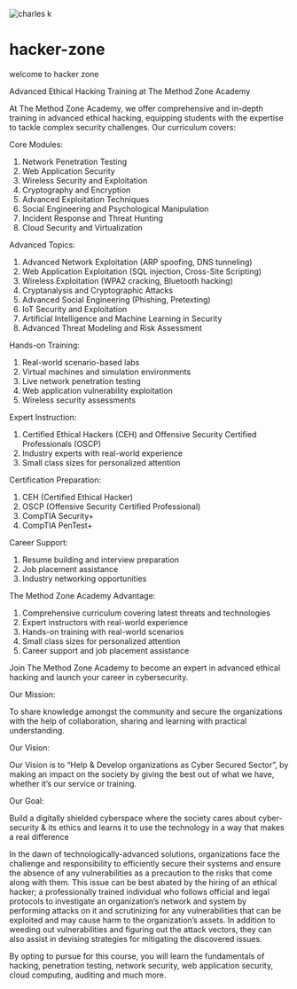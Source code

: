 

![charles k](https://github.com/user-attachments/assets/4cab3eaf-8656-43ef-a9a7-cd29c3f6ed3c)




# hacker-zone
welcome to hacker zone




Advanced Ethical Hacking Training at The Method Zone Academy


At The Method Zone Academy, we offer comprehensive and in-depth training in advanced ethical hacking, equipping students with the expertise to tackle complex security challenges. Our curriculum covers:


Core Modules:

1. Network Penetration Testing
2. Web Application Security
3. Wireless Security and Exploitation
4. Cryptography and Encryption
5. Advanced Exploitation Techniques
6. Social Engineering and Psychological Manipulation
7. Incident Response and Threat Hunting
8. Cloud Security and Virtualization


Advanced Topics:

1. Advanced Network Exploitation (ARP spoofing, DNS tunneling)
2. Web Application Exploitation (SQL injection, Cross-Site Scripting)
3. Wireless Exploitation (WPA2 cracking, Bluetooth hacking)
4. Cryptanalysis and Cryptographic Attacks
5. Advanced Social Engineering (Phishing, Pretexting)
6. IoT Security and Exploitation
7. Artificial Intelligence and Machine Learning in Security
8. Advanced Threat Modeling and Risk Assessment


Hands-on Training:

1. Real-world scenario-based labs
2. Virtual machines and simulation environments
3. Live network penetration testing
4. Web application vulnerability exploitation
5. Wireless security assessments


Expert Instruction:

1. Certified Ethical Hackers (CEH) and Offensive Security Certified Professionals (OSCP)
2. Industry experts with real-world experience
3. Small class sizes for personalized attention


Certification Preparation:

1. CEH (Certified Ethical Hacker)
2. OSCP (Offensive Security Certified Professional)
3. CompTIA Security+
4. CompTIA PenTest+


Career Support:

1. Resume building and interview preparation
2. Job placement assistance
3. Industry networking opportunities


The Method Zone Academy Advantage:

1. Comprehensive curriculum covering latest threats and technologies
2. Expert instructors with real-world experience
3. Hands-on training with real-world scenarios
4. Small class sizes for personalized attention
5. Career support and job placement assistance


Join The Method Zone Academy to become an expert in advanced ethical hacking and launch your career in cybersecurity.





Our Mission:

To share knowledge amongst the community and secure the organizations with the help of collaboration, sharing and learning with practical understanding.

Our Vision:

Our Vision is to “Help & Develop organizations as Cyber Secured Sector”, by making an impact on the society by giving the best out of what we have, whether it’s our service or training.

Our Goal:

Build a digitally shielded cyberspace where the society cares about cyber-security & its ethics and learns it to use the technology in a way that makes a real difference





In the dawn of technologically-advanced solutions, organizations face the challenge and responsibility to efficiently secure their systems and ensure the absence of any vulnerabilities as a precaution to the risks that come along with them. This issue can be best abated by the hiring of an ethical hacker; a professionally trained individual who follows official and legal protocols to investigate an organization’s network and system by performing attacks on it and scrutinizing for any vulnerabilities that can be exploited and may cause harm to the organization’s assets. In addition to weeding out vulnerabilities and figuring out the attack vectors, they can also assist in devising strategies for mitigating the discovered issues.

By opting to pursue for this course, you will learn the fundamentals of hacking, penetration testing, network security, web application security, cloud computing, auditing and much more.
